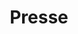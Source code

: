 ---
title: "Presse"
url: /libreville/presse-boulevard-monseigneur-jean-remi-bessieux/
shop: marchand de journaux
---